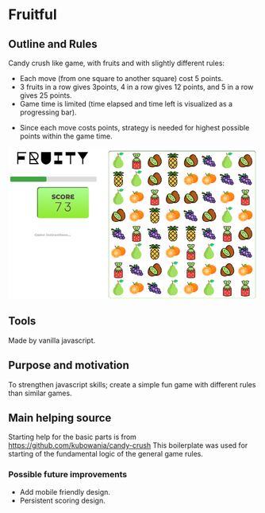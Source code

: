 # Fruitful

## Outline and Rules
Candy crush like game, with fruits and with slightly different rules:   

* Each move (from one square to another square) cost 5 points.   
* 3 fruits in a row gives 3points, 4 in a row gives 12 points, and 5 in a row gives 25 points.    
* Game time is limited (time elapsed and time left is visualized as a progressing bar).   

- Since each move costs points, strategy is needed for highest possible points within the game time. 


<img src="https://github.com/osho81/fruitful/blob/main/fruity.PNG" alt="Pic from the game" width="600"/>

## Tools
Made by vanilla javascript. 

## Purpose and motivation
To strengthen javascript skills; create a simple fun game with different rules than similar games. 

## Main helping source
Starting help for the basic parts is from https://github.com/kubowania/candy-crush 
This boilerplate was used for starting of the fundamental logic of the general game rules. 

### Possible future improvements
- Add mobile friendly design.
- Persistent scoring design. 
